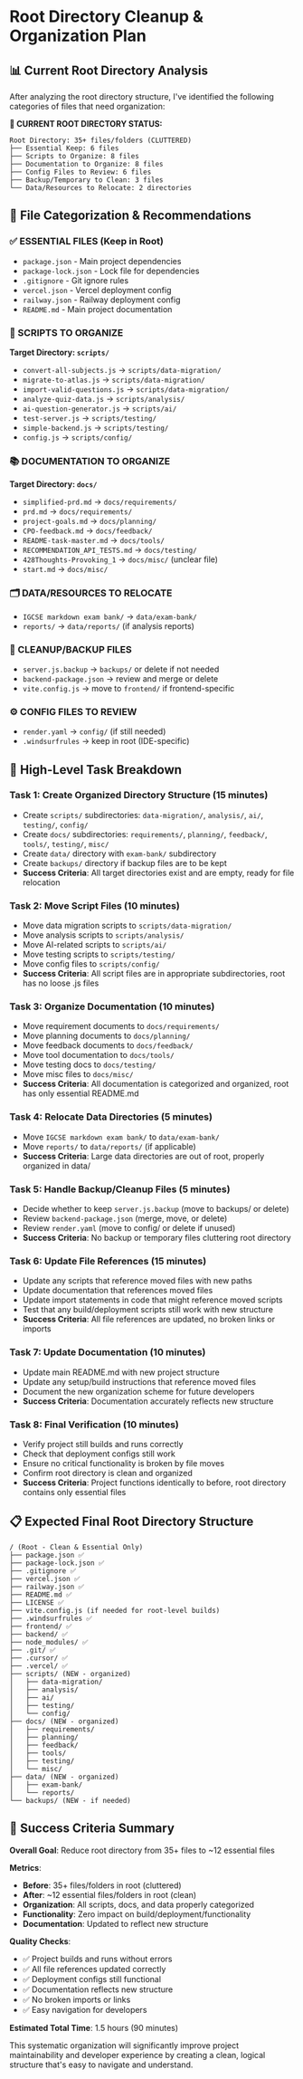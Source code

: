 # Root Directory Cleanup & Organization Plan

## 📊 Current Root Directory Analysis

After analyzing the root directory structure, I've identified the following categories of files that need organization:

**📁 CURRENT ROOT DIRECTORY STATUS:**
```
Root Directory: 35+ files/folders (CLUTTERED)
├── Essential Keep: 6 files
├── Scripts to Organize: 8 files  
├── Documentation to Organize: 8 files
├── Config Files to Review: 6 files
├── Backup/Temporary to Clean: 3 files
└── Data/Resources to Relocate: 2 directories
```

## 🎯 File Categorization & Recommendations

### ✅ ESSENTIAL FILES (Keep in Root)
- `package.json` - Main project dependencies
- `package-lock.json` - Lock file for dependencies  
- `.gitignore` - Git ignore rules
- `vercel.json` - Vercel deployment config
- `railway.json` - Railway deployment config
- `README.md` - Main project documentation

### 📂 SCRIPTS TO ORGANIZE
**Target Directory: `scripts/`**
- `convert-all-subjects.js` → `scripts/data-migration/`
- `migrate-to-atlas.js` → `scripts/data-migration/`
- `import-valid-questions.js` → `scripts/data-migration/`
- `analyze-quiz-data.js` → `scripts/analysis/`
- `ai-question-generator.js` → `scripts/ai/`
- `test-server.js` → `scripts/testing/`
- `simple-backend.js` → `scripts/testing/`
- `config.js` → `scripts/config/`

### 📚 DOCUMENTATION TO ORGANIZE
**Target Directory: `docs/`**
- `simplified-prd.md` → `docs/requirements/`
- `prd.md` → `docs/requirements/`
- `project-goals.md` → `docs/planning/`
- `CPO-feedback.md` → `docs/feedback/`
- `README-task-master.md` → `docs/tools/`
- `RECOMMENDATION_API_TESTS.md` → `docs/testing/`
- `428Thoughts-Provoking_1` → `docs/misc/` (unclear file)
- `start.md` → `docs/misc/`

### 🗂️ DATA/RESOURCES TO RELOCATE
- `IGCSE markdown exam bank/` → `data/exam-bank/`
- `reports/` → `data/reports/` (if analysis reports)

### 🧹 CLEANUP/BACKUP FILES
- `server.js.backup` → `backups/` or delete if not needed
- `backend-package.json` → review and merge or delete
- `vite.config.js` → move to `frontend/` if frontend-specific

### ⚙️ CONFIG FILES TO REVIEW
- `render.yaml` → `config/` (if still needed)
- `.windsurfrules` → keep in root (IDE-specific)

## 🎯 High-Level Task Breakdown

### Task 1: Create Organized Directory Structure (15 minutes)
- Create `scripts/` subdirectories: `data-migration/`, `analysis/`, `ai/`, `testing/`, `config/`
- Create `docs/` subdirectories: `requirements/`, `planning/`, `feedback/`, `tools/`, `testing/`, `misc/`
- Create `data/` directory with `exam-bank/` subdirectory
- Create `backups/` directory if backup files are to be kept
- **Success Criteria**: All target directories exist and are empty, ready for file relocation

### Task 2: Move Script Files (10 minutes)
- Move data migration scripts to `scripts/data-migration/`
- Move analysis scripts to `scripts/analysis/`
- Move AI-related scripts to `scripts/ai/`
- Move testing scripts to `scripts/testing/`
- Move config files to `scripts/config/`
- **Success Criteria**: All script files are in appropriate subdirectories, root has no loose .js files

### Task 3: Organize Documentation (10 minutes)
- Move requirement documents to `docs/requirements/`
- Move planning documents to `docs/planning/`
- Move feedback documents to `docs/feedback/`
- Move tool documentation to `docs/tools/`
- Move testing docs to `docs/testing/`
- Move misc files to `docs/misc/`
- **Success Criteria**: All documentation is categorized and organized, root has only essential README.md

### Task 4: Relocate Data Directories (5 minutes)
- Move `IGCSE markdown exam bank/` to `data/exam-bank/`
- Move `reports/` to `data/reports/` (if applicable)
- **Success Criteria**: Large data directories are out of root, properly organized in data/

### Task 5: Handle Backup/Cleanup Files (5 minutes)
- Decide whether to keep `server.js.backup` (move to backups/ or delete)
- Review `backend-package.json` (merge, move, or delete)
- Review `render.yaml` (move to config/ or delete if unused)
- **Success Criteria**: No backup or temporary files cluttering root directory

### Task 6: Update File References (15 minutes)
- Update any scripts that reference moved files with new paths
- Update documentation that references moved files
- Update import statements in code that might reference moved scripts
- Test that any build/deployment scripts still work with new structure
- **Success Criteria**: All file references are updated, no broken links or imports

### Task 7: Update Documentation (10 minutes)
- Update main README.md with new project structure
- Update any setup/build instructions that reference moved files
- Document the new organization scheme for future developers
- **Success Criteria**: Documentation accurately reflects new structure

### Task 8: Final Verification (10 minutes)
- Verify project still builds and runs correctly
- Check that deployment configs still work
- Ensure no critical functionality is broken by file moves
- Confirm root directory is clean and organized
- **Success Criteria**: Project functions identically to before, root directory contains only essential files

## 📋 Expected Final Root Directory Structure

```
/ (Root - Clean & Essential Only)
├── package.json ✅
├── package-lock.json ✅
├── .gitignore ✅
├── vercel.json ✅
├── railway.json ✅
├── README.md ✅
├── LICENSE ✅
├── vite.config.js (if needed for root-level builds)
├── .windsurfrules ✅
├── frontend/ ✅
├── backend/ ✅
├── node_modules/ ✅
├── .git/ ✅
├── .cursor/ ✅
├── .vercel/ ✅
├── scripts/ (NEW - organized)
│   ├── data-migration/
│   ├── analysis/
│   ├── ai/
│   ├── testing/
│   └── config/
├── docs/ (NEW - organized)
│   ├── requirements/
│   ├── planning/
│   ├── feedback/
│   ├── tools/
│   ├── testing/
│   └── misc/
├── data/ (NEW - organized)
│   ├── exam-bank/
│   └── reports/
└── backups/ (NEW - if needed)
```

## 🎯 Success Criteria Summary

**Overall Goal**: Reduce root directory from 35+ files to ~12 essential files

**Metrics**:
- **Before**: 35+ files/folders in root (cluttered)
- **After**: ~12 essential files/folders in root (clean)
- **Organization**: All scripts, docs, and data properly categorized
- **Functionality**: Zero impact on build/deployment/functionality
- **Documentation**: Updated to reflect new structure

**Quality Checks**:
- ✅ Project builds and runs without errors
- ✅ All file references updated correctly
- ✅ Deployment configs still functional
- ✅ Documentation reflects new structure
- ✅ No broken imports or links
- ✅ Easy navigation for developers

**Estimated Total Time**: 1.5 hours (90 minutes)

This systematic organization will significantly improve project maintainability and developer experience by creating a clean, logical structure that's easy to navigate and understand. 